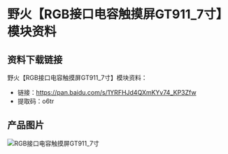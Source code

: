 [](野火【RGB接口电容触摸屏GT911_7寸】模块资料)

# 野火【RGB接口电容触摸屏GT911_7寸】模块资料
## 资料下载链接
野火【RGB接口电容触摸屏GT911_7寸】模块资料：
* 链接：https://pan.baidu.com/s/1YRFHJd4QXmKYv74_KP3Zfw 
* 提取码：o6tr 

## 产品图片
![RGB接口电容触摸屏GT911_7寸](https://raw.githubusercontent.com/wiki/Embdefire/products/images/模块产品/屏幕/RGB接口电容触摸屏GT911_7寸.jpg)
